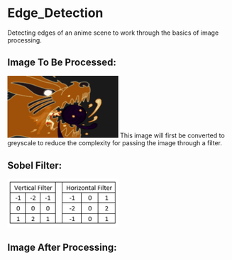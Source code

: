 # Edge_Detection
Detecting edges of an anime scene to work through the basics of image processing.

## Image To Be Processed:
<img src="Images/ImageToBeProcessed.png" width=250>
This image will first be converted to greyscale to reduce the complexity for passing the image through a filter.

## Sobel Filter:
<img src="Images/Filters.png" width=250>

## Image After Processing:
